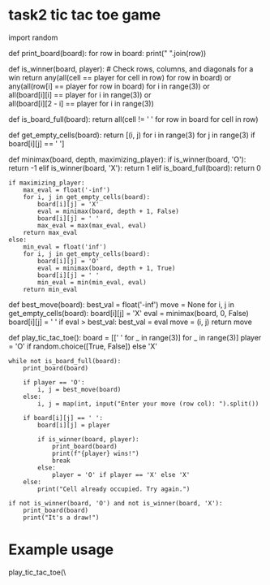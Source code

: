 # task2 tic tac toe game 
import random

def print_board(board):
    for row in board:
        print(" ".join(row))

def is_winner(board, player):
    # Check rows, columns, and diagonals for a win
    return any(all(cell == player for cell in row) for row in board) or \
           any(all(row[i] == player for row in board) for i in range(3)) or \
           all(board[i][i] == player for i in range(3)) or \
           all(board[i][2 - i] == player for i in range(3))

def is_board_full(board):
    return all(cell != ' ' for row in board for cell in row)

def get_empty_cells(board):
    return [(i, j) for i in range(3) for j in range(3) if board[i][j] == ' ']

def minimax(board, depth, maximizing_player):
    if is_winner(board, 'O'):
        return -1
    elif is_winner(board, 'X'):
        return 1
    elif is_board_full(board):
        return 0

    if maximizing_player:
        max_eval = float('-inf')
        for i, j in get_empty_cells(board):
            board[i][j] = 'X'
            eval = minimax(board, depth + 1, False)
            board[i][j] = ' '
            max_eval = max(max_eval, eval)
        return max_eval
    else:
        min_eval = float('inf')
        for i, j in get_empty_cells(board):
            board[i][j] = 'O'
            eval = minimax(board, depth + 1, True)
            board[i][j] = ' '
            min_eval = min(min_eval, eval)
        return min_eval

def best_move(board):
    best_val = float('-inf')
    move = None
    for i, j in get_empty_cells(board):
        board[i][j] = 'X'
        eval = minimax(board, 0, False)
        board[i][j] = ' '
        if eval > best_val:
            best_val = eval
            move = (i, j)
    return move

def play_tic_tac_toe():
    board = [[' ' for _ in range(3)] for _ in range(3)]
    player = 'O' if random.choice([True, False]) else 'X'

    while not is_board_full(board):
        print_board(board)

        if player == 'O':
            i, j = best_move(board)
        else:
            i, j = map(int, input("Enter your move (row col): ").split())

        if board[i][j] == ' ':
            board[i][j] = player

            if is_winner(board, player):
                print_board(board)
                print(f"{player} wins!")
                break
            else:
                player = 'O' if player == 'X' else 'X'
        else:
            print("Cell already occupied. Try again.")

    if not is_winner(board, 'O') and not is_winner(board, 'X'):
        print_board(board)
        print("It's a draw!")

# Example usage
play_tic_tac_toe(\
